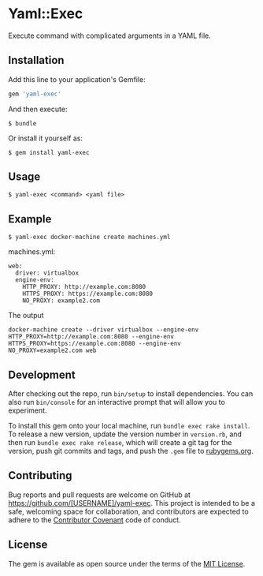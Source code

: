# Yaml::Exec

Execute command with complicated arguments in a YAML file.

## Installation

Add this line to your application's Gemfile:

```ruby
gem 'yaml-exec'
```

And then execute:

    $ bundle

Or install it yourself as:

    $ gem install yaml-exec

## Usage

    $ yaml-exec <command> <yaml file>

## Example

    $ yaml-exec docker-machine create machines.yml

machines.yml:

    web:
      driver: virtualbox
      engine-env:
        HTTP_PROXY: http://example.com:8080
        HTTPS_PROXY: https://example.com:8080
        NO_PROXY: example2.com

The output

    docker-machine create --driver virtualbox --engine-env HTTP_PROXY=http://example.com:8080 --engine-env HTTPS_PROXY=https://example.com:8080 --engine-env NO_PROXY=example2.com web

## Development

After checking out the repo, run `bin/setup` to install dependencies. You can also run `bin/console` for an interactive prompt that will allow you to experiment.

To install this gem onto your local machine, run `bundle exec rake install`. To release a new version, update the version number in `version.rb`, and then run `bundle exec rake release`, which will create a git tag for the version, push git commits and tags, and push the `.gem` file to [rubygems.org](https://rubygems.org).

## Contributing

Bug reports and pull requests are welcome on GitHub at https://github.com/[USERNAME]/yaml-exec. This project is intended to be a safe, welcoming space for collaboration, and contributors are expected to adhere to the [Contributor Covenant](contributor-covenant.org) code of conduct.


## License

The gem is available as open source under the terms of the [MIT License](http://opensource.org/licenses/MIT).

